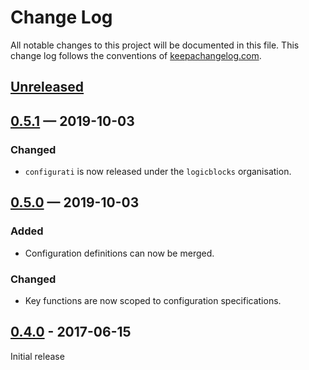 # Change Log
All notable changes to this project will be documented in this file. This 
change log follows the conventions of 
[keepachangelog.com](http://keepachangelog.com/).

## [Unreleased]

## [0.5.1] — 2019-10-03
### Changed
- `configurati` is now released under the `logicblocks` organisation.

## [0.5.0] — 2019-10-03
### Added
- Configuration definitions can now be merged.

### Changed
- Key functions are now scoped to configuration specifications.

## [0.4.0] - 2017-06-15
Initial release

[0.4.0]: https://github.com/logicblocks/configurati/compare/0.1.0...0.4.0
[0.5.0]: https://github.com/logicblocks/configurati/compare/0.4.0...0.5.0
[0.5.1]: https://github.com/logicblocks/configurati/compare/0.5.0...0.5.1
[Unreleased]: https://github.com/logicblocks/configurati/compare/0.5.1...HEAD
